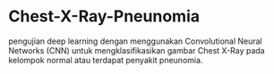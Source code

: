 # Chest-X-Ray-Pneunomia
pengujian deep learning dengan menggunakan Convolutional Neural Networks (CNN) untuk mengklasifikasikan gambar Chest X-Ray pada kelompok normal atau terdapat penyakit pneunomia.
